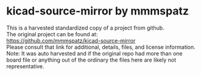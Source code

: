 
# kicad-source-mirror by mmmspatz  
This is a harvested standardized copy of a project from github.  
The original project can be found at:  
https://github.com/mmmspatz/kicad-source-mirror  
Please consult that link for additional, details, files, and license information.  
Note: It was auto harvested and if the original repo had more than one board file or anything out of the ordinary the files here are likely not representative.  
    